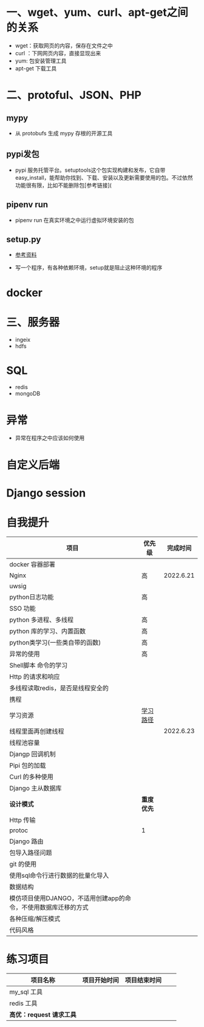 # 一、wget、yum、curl、apt-get之间的关系

- wget：获取网页的内容，保存在文件之中
- curl ：下网网页内容，直接显现出来
- yum:  包安装管理工具
- apt-get 下载工具



# 二、protoful、JSON、PHP

## mypy

- 从 protobufs 生成 mypy 存根的开源工具

## pypi发包

- pypi 服务托管平台。setuptools这个包实现构建和发布，它自带easy_install，能帮助你找到、下载、安装以及更新需要使用的包。不过依然功能很有限，比如不能删除包[参考链接](

## pipenv run

- pipenv run 在真实环境之中运行虚拟环境安装的包

## setup.py

- [参考资料](https://blog.csdn.net/weixin_44207181/article/details/89491139?spm=1001.2101.3001.6661.1&utm_medium=distribute.pc_relevant_t0.none-task-blog-2%7Edefault%7ECTRLIST%7ETopBlog-1.topblog&depth_1-utm_source=distribute.pc_relevant_t0.none-task-blog-2%7Edefault%7ECTRLIST%7ETopBlog-1.topblog&utm_relevant_index=1)

-  写一个程序，有各种依赖环境，setup就是阻止这种环境的程序



# docker

# 三、服务器

- ingeix
- hdfs

# SQL

- redis
- mongoDB



# 异常

- 异常在程序之中应该如何使用



# 自定义后端

# Django session









# 自我提升

| 项目                                                         | 优先级                                                       | 完成时间  |
| ------------------------------------------------------------ | ------------------------------------------------------------ | --------- |
| docker 容器部署                                              |                                                              |           |
| Nginx                                                        | 高                                                           | 2022.6.21 |
| uwsig                                                        |                                                              |           |
| python日志功能                                               | 高                                                           |           |
| SSO 功能                                                     |                                                              |           |
| python 多进程、多线程                                        | 高                                                           |           |
| python 库的学习、内置函数                                    | 高                                                           |           |
| python类学习(一些类自带的函数)                               | 高                                                           |           |
| 异常的使用                                                   | 高                                                           |           |
| Shell脚本 命令的学习                                         |                                                              |           |
| Http 的请求和响应                                            |                                                              |           |
| 多线程读取redis，是否是线程安全的                            |                                                              |           |
| 携程                                                         |                                                              |           |
| 学习资源                                                     | [学习路径](https://blog.csdn.net/cumei1658/article/details/107360798/?ops_request_misc=&request_id=&biz_id=102&utm_term=python%20%E7%BA%BF%E7%A8%8B%E6%B1%A0%E9%87%8C%E9%9D%A2%E7%9A%84%E7%BA%BF%E7%A8%8B%E5%86%8D%E5%88%9B%E5%BB%BA%E7%BA%BF%E7%A8%8B&utm_medium=distribute.pc_search_result.none-task-blog-2~all~sobaiduweb~default-0-107360798.142^v20^pc_rank_34,157^v15^new_3&spm=1018.2226.3001.4187) |           |
| 线程里面再创建线程                                           |                                                              | 2022.6.23 |
| 线程池容量                                                   |                                                              |           |
| Djangp 回调机制                                              |                                                              |           |
| Pipi 包的加载                                                |                                                              |           |
| Curl 的多种使用                                              |                                                              |           |
| Django 主从数据库                                            |                                                              |           |
| **设计模式**                                                 | **重度优先**                                                 |           |
| Http 传输                                                    |                                                              |           |
| protoc                                                       | 1                                                            |           |
| Django 路由                                                  |                                                              |           |
| 包导入路径问题                                               |                                                              |           |
| git 的使用                                                   |                                                              |           |
| 使用sql命令行进行数据的批量化导入                            |                                                              |           |
| 数据结构                                                     |                                                              |           |
| 模仿项目使用DJANGO，不适用创建app的命令，不使用数据库迁移的方式 |                                                              |           |
| 各种压缩/解压模式                                            |                                                              |           |
| 代码风格                                                     |                                                              |           |

# 练习项目

| 项目名称                   | 项目开始时间 | 项目结束时间 |      |      |
| -------------------------- | ------------ | ------------ | ---- | ---- |
| my_sql 工具                |              |              |      |      |
| redis 工具                 |              |              |      |      |
| **高优：request 请求工具** |              |              |      |      |

